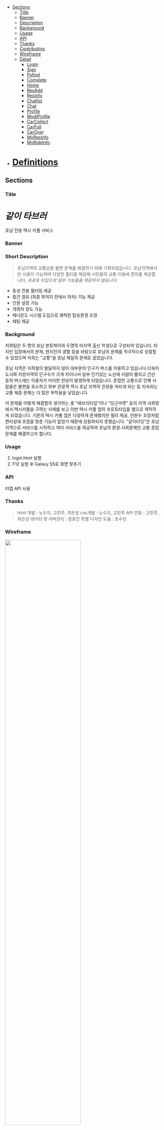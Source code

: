 - [Sections](#sections)
  - [Title](#title)
  - [Banner](#banner)
  - [Description](#short-description)
  - [Background](#background)
  - [Usage](#usage)
  - [API](#api)
  - [Thanks](#thanks)
  - [Contributing](#contributing)
  - [Wireframe](#Wireframe)
  - [Detail](#Detail)
    - [Login](#Login)
    - [Sign](#Sign)
    - [Psfind](#Psfind)
    - [Complete](#Complete)
    - [Home](#Home)
    - [ResAdd](#ResAdd)
    - [ResInfo](#ResInfo)
    - [Chatlist](#Chatlist)
    - [Chat](#Chat)
    - [Profile](#Profile)
    - [ModiProfile](#ModiProfile)
    - [CarCollect](#CarCollect)
    - [CarFull](#CarFull)
    - [CarOver](#CarOver)
    - [MyResInfo](#MyResInfo)
    - [MyRideInfo](#MyRideInfo)
- # [Definitions](#definitions)

## Sections

### Title

# _같이 타브러_

호남 전용 택시 카풀 서비스

### Banner

### Short Description

> 호남지역의 교통순환 불편 문제를 해결하기 위해 기획되었습니다. 호남지역에서만 사용이 가능하며 다양한 필터를 제공해 시민들의 교통 이용에 편의를 제공합니다.
> _프로토 타입으로 일부 기능들을 제공하지 않습니다._

- 동성 전용 필터링 제공
- 중간 경유 (최종 목적지 전에서 하차) 기능 제공
- 인원 설정 가능
- 개최자 양도 가능
- 매너온도 시스템 도입으로 쾌적한 탑승환경 조정
- 채팅 제공

### Background

저희팀은 두 명의 호남 본토박이와 두명의 타지역 출신 학생으로 구성되어 있습니다. 타지인 입장에서의 문제, 현지인의 경험 등을 바탕으로 호남의 문제를 적극적으로 성찰할 수 있었으며 저희는 "교통"을 호남 제일의 문제로 꼽았습니다.

호남 지역은 지하철이 발달하지 않아 대부분의 인구가 버스를 이용하고 있습니다.더욱이 도시와 지방지역의 인구수가 크게 차이나서 일부 인기있는 노선에 사람이 몰리고 간선 등의 버스에는 이용자가 미미한 현상이 발생하게 되었습니다. 혼잡한 교통으로 인해 사람들은 불편을 호소하고 외부 관광객 역시 호남 지역의 관광을 꺼리게 되는 등 지속되는 교통 체증 문제는 더 많은 부작용을 낳았습니다.

이 문제를 어떻게 해결할까 생각하는 중 "에브리타임"이나 "당근마켓" 등의 지역 사회망에서 택시카풀을 구하는 사례를 보고 이번 택시 카풀 앱의 프로토타입을 웹으로 제작하게 되었습니다. 기존의 택시 카풀 앱은 다양하게 존재했지만 필터 제공, 인원수 조정처럼 편리성에 초점을 맞춘 기능이 없었기 때문에 상용화되지 못했습니다. "같이타잉"은 호남지역으로 서비스를 시작하고 여러 서비스를 제공하여 호남의 환경.사회문제인 교통 혼잡 문제를 해결하고자 합니다.

### Usage

1. login.html 실행
2. F12 실행 후 Galaxy S5로 화면 맞추기

### API

티맵 API 사용

### Thanks

> html 개발 : 노수지, 고민주, 최은성
> css개발 : 노수지, 고민주
> API 연동 : 고민주, 최은성
> 데이터 및 서버관리 : 정효인
> 특별 디자인 도움 : 조수빈

### Wireframe

<img width="70%" src="https://user-images.githubusercontent.com/71256649/129674426-1cfec27f-648f-4f94-bca3-80da46a0d844.jpg"/>

### Detail

#### Login

<img width="200px" height="350px" src="https://user-images.githubusercontent.com/71256649/129675146-286ab8fe-4552-4206-9192-b6d05e51c340.PNG">

- login.html, loginCss.css
  > 가장 처음 시작하는 로그인창

#### Sign

<img width="200px" height="350px" src="https://user-images.githubusercontent.com/71256649/129675146-286ab8fe-4552-4206-9192-b6d05e51c340.PNG">

- sign.html, signCss.css
  > 회원가입 창 form으로 회원 정보 전달

#### Psfind

<img width="200px" height="350px" src="https://user-images.githubusercontent.com/71256649/129675111-b3421fad-00eb-4d02-834b-760307dfcb1c.PNG">

- psfind.html, psfindCss.css
  > 프로토타입 형태로 비밀번호 찾기 등의 기능은 제공하지 않음

#### Complete

<img width="200px" height="350px" src="https://user-images.githubusercontent.com/71256649/129675141-16542f71-159b-47b6-8faf-70ea6bf313c8.PNG">

- finish.html, finishCss.css
  > 회원가입 성공시 뜨는 창

#### Home

<img width="200px" height="350px" src="https://user-images.githubusercontent.com/71256649/129675144-434ffec2-0b46-4574-9250-78ffb1d37801.PNG">
-home.html, homeCss.css
> 왼쪽 상단의 현재 위치 중심으로 존재하는 카풀 방들을 게시글 형식으로 나열 (기능x)
> 오른쪽 하단 + 버튼으로 예약 생성 가능
> 시작점, 도착지, 시간, 부가 설명, 잔여석, 예상금액, 동행가능여부 정보가 포함된다.
> 검색 기능은 연동되지 않았다.
> 위의 게시글들은 예시로 채워넣은 것이다.

#### ResAdd

<img width="200px" height="350px" src="https://user-images.githubusercontent.com/71256649/129675142-c3b23a0b-610d-4390-b416-47ab5e9b42ef.PNG">
-resAdd.html, resAddCss.css
> 예약 생성 화면
> 폼형태로 정보를 서버에 보낸다.

#### ResInfo

<img width="200px" height="350px" src="https://user-images.githubusercontent.com/71256649/129675114-618fe756-3564-42db-874e-363bbf4a5814.PNG">
-resInfo.html, resInfoCss.css
> 홈에서 보이는 게시글을 클릭했을 때 보이는 화면
> 지도, 인원, 시간, 출발지, 도착지, 예상 금액, 개최자의 온도와 정보가 담겨있다.
> 맵은 티맵 API를 사용하여 택시비와 지도, 경로를 보일 수 있게 하였다.

#### Chatlist

<img width="200px" height="350px" src="https://user-images.githubusercontent.com/71256649/129675129-d59b59fc-6573-4cb0-b5e9-d423d520447c.PNG">
-chatList.html, chatListCss.css
> 예약에 참가하면 참가자들과의 채팅방이 생긴다. (기능x)
> 기존의 채팅룸들이 리스트 형태로 보인다.
> 프로필 사진, 이름, 가장 최근의 채팅 내역, 출발지와 도착지를 보여준다.

#### Chat

<img width="200px" height="350px" src="https://user-images.githubusercontent.com/71256649/129675123-0451857f-2010-4ff6-bab4-1538d99f8e14.PNG">
<img width="200px" height="350px" src="https://user-images.githubusercontent.com/71256649/129675126-0be8a964-65e0-45d8-90a4-f40246a59cb5.PNG">
<img width="200px" height="350px" src="https://user-images.githubusercontent.com/71256649/129675132-00389c26-ec21-4c09-ab69-32a9f5ef58ea.PNG">
- chat.html, chatBong.html, chatMin.html, chatCss.css
> 채팅방의 자세 내역이다. 단체방을 구현하지는 않았지만 이후 프로젝트를 마저 진행한다면 단체방을 구현할 예정이다. 
> 메가폰 옆의 글은 게시글의 메모이다.
> 채팅 기능은 아직 구현되지 않았다.

#### Profile

<img width="200px" height="350px" src="https://user-images.githubusercontent.com/71256649/129675133-72afc7ac-7091-4b11-b683-e1721b88c250.PNG">
- myProfile.html, myProfileCss.css
> 내 프로필에서는 자신의 코드, 주소, 메너온도를 확인할 수 있다. 
> 로그아웃 기능은 login.html로 사용자를 보낸다.

#### ModiProfile

<img width="200px" height="350px" src="https://user-images.githubusercontent.com/71256649/129675149-69618fec-0cd8-4cab-aea3-6d0c94ca0cff.PNG">
- profileModi.html, profileModiCss.css
> 사진과 이름을 변경할 수 있다.   (기능x)
> 위의 사진은 현재 프로필 사진이다. (임시)

#### CarCollect

<img width="200px" height="350px" src="https://user-images.githubusercontent.com/71256649/129675137-e41fe42f-7b2d-489b-bdba-1bc37f92d6a4.PNG">
- carpoolCollect.html, carpoolCollectCss.css
> 타기전에 남은 인원을 모집하는 글을 의미한다. 
> home에서 중간 경유 뱃지를 빼고 자신이 이 게시글의 모집자(리더)인지 동승 참여자인지를 표시했다. 둘은 다른 화면으로 이동된다.
>임시로 car파일은 같은 예약을 넣어놓았다.

#### CarFull

<img width="200px" height="350px" src="https://user-images.githubusercontent.com/71256649/129675118-62512cab-4840-40da-913d-2adfe95c0bf6.PNG">
- carpoolFull.html, carpoolFull.css
> 타기 전이며 인원이 꽉찬 글을 의미한다. 
> home에서 중간 경유 뱃지를 빼고 자신이 이 게시글의 모집자(리더)인지 동승 참여자인지를 표시했다. 둘은 다른 화면으로 이동된다.
>임시로 car파일은 같은 예약을 넣어놓았다.

#### CarOver

<img width="200px" height="350px" src="https://user-images.githubusercontent.com/71256649/129675120-33a73fb8-cfdf-46f4-b057-141fe37bd3e4.PNG">
- carpoolCollect.html, carpoolCollectCss.css
> 동승이 끝난 글을 의미한다. 
> home에서 중간 경유 뱃지를 빼고 자신이 이 게시글의 모집자(리더)인지 동승 참여자인지를 표시했다. 둘은 다른 화면으로 이동된다.
>임시로 car파일은 같은 예약을 넣어놓았다.

#### MyResInfo

<img width="200px" height="350px" src="https://user-images.githubusercontent.com/71256649/129675136-d43db25c-6917-4db9-9c8b-b7e84e0e6b02.PNG">
- myResInfo.html, myResInfoCss.css
> 내가 리더인 동승 내역을 조회했을 때 뜨는 페이지이다. 
> 기존 정보창의 정보 외에 퇴장, 리더 양도, 마감 기능을 추가했다. (기능제공x)
> 동승에 참여한 사람들의 정보를 볼 수 있다.
> 싫어요 버튼으로 불량한 태도의 참가자나 매너온도가 낮은 참가자를 강제로 제외시킬 수 있다.    (기능 구현x)
> 왕관 버튼으로 리더의 권한을 다른 참가자에게 양도할 수 있다.(기능 구현x)
> 리더가 마음대로 파티를 취소할 경우 매너온도에 약 5도의 패널티를 부여한다.(기능 구현x)
> 마감하기 버튼으로 파티의 인원 모집을 중단할 수 있다.(기능 구현x)
> 취소하기 버튼으로 파티를 해산할 수 있다. (기능 구현x)

#### MyRideInfo

<img width="200px" height="350px" src="https://user-images.githubusercontent.com/71256649/129675139-994b267d-a401-4cba-b5fc-88142aedc391.PNG">
- myRideInfo.html, myRideInfoCss.css
> 내가 동승 참여자인 동승 내역을 조회했을 때 뜨는 페이지이다.
> 취소하기 버튼으로 파티에서 떠날 수 있다.(기능 구현x)
